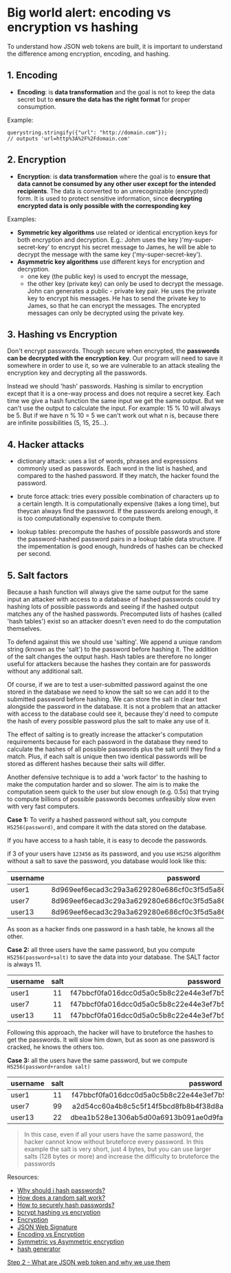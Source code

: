 # Big world alert: encoding vs encryption vs hashing

To understand how JSON web tokens are built, it is important to understand the difference among encryption,
encoding, and hashing.

## 1. Encoding
- **Encoding**: is **data transformation** and the goal is not to keep the data secret but to **ensure the data has the right format** for proper consumption.

Example:
  ```
  querystring.stringify({"url": "http://domain.com"});
  // outputs 'url=http%3A%2F%2Fdomain.com'
  ```

## 2. Encryption
- **Encryption**:  is **data transformation** where the goal is to **ensure that data cannot be consumed by any other user except for the intended recipients**. The data is converted to an unrecognizable (encrypted) form. It is used to protect sensitive information, since **decrypting encrypted data is only possible with the corresponding key**

Examples:

- **Symmetric key algorithms** use related or identical encryption keys for both encryption and decryption.
  E.g.: Johm uses the key )'my-super-secret-key' to encrypt his secret message to James, he will be able to decrypt the message with the same key ('my-super-secret-key').
- **Asymmetric key algorithms** use different keys for encryption and decryption.
  - one key (the public key) is used to encrypt the message,
  - the other key (private key) can only be used to decrypt the message.
  John can generates a public - private key pair. He uses the private key to encrypt his messages. He has to send the private key to James, so that he can encrypt the messages. The encrypted messages can only be decrypted using the private key.

## 3. Hashing vs Encryption
Don't encrypt passwords. Though secure when encrypted, the **passwords can be decrypted with the encryption key**. Our program will need to save it somewhere in order to use it, so we are vulnerable to an attack stealing the encryption key and decrypting all the passwords.

Instead we should 'hash' passwords. Hashing is similar to encryption except that it is a one-way process and does not require a secret key. Each time we give a hash function the same input we get the same output. But we can't use the output to calculate the input. For example: 15 % 10 will always be 5. But if we have n % 10 = 5 we can't work out what n is, because there are infinite possibilities (5, 15, 25...).

## 4. Hacker attacks

- dictionary attack: uses a list of  words, phrases and expressions commonly used as passwords. Each word in the list is hashed, and compared to the hashed password. If they match, the hacker found the password.

- brute force attack: tries every possible combination of characters up to a certain length. It is computationally expensive (takes a long time), but theycan always find the password. If the passwords arelong enough, it is too computationally expensive to compute them.

- lookup tables: precompute the hashes of possible passwords and store the password-hashed password pairs in a lookup table data structure. If the impementation is good enough, hundreds of hashes can be checked per second.

## 5. Salt factors

Because a hash function will always give the same output for the same input an attacker with access to a database of hashed passwords could try hashing lots of possible passwords and seeing if the hashed output matches any of the hashed passwords. Precomputed lists of hashes (called 'hash tables') exist so an attacker doesn't even need to do the computation themselves.

To defend against this we should use 'salting'. We append a unique random string (known as the 'salt') to the password before hashing it. The addition of the salt changes the output hash. Hash tables are therefore no longer useful for attackers because the hashes they contain are for passwords without any additional salt.

Of course, if we are to test a user-submitted password against the one stored in the database we need to know the salt so we can add it to the submitted password before hashing. We can store the salt in clear text alongside the password in the database. It is not a problem that an attacker with access to the database could see it, because they'd need to compute the hash of every possible password plus the salt to make any use of it.

The effect of salting is to greatly increase the attacker's computation requirements because for each password in the database they need to calculate the hashes of all possible passwords plus the salt until they find a match. Plus, if each salt is unique then two identical passwords will be stored as different hashes because their salts will differ.

Another defensive technique is to add a 'work factor' to the hashing to make the computation harder and so slower. The aim is to make the computation seem quick to the user but slow enough (e.g. 0.5s) that trying to compute billions of possible passwords becomes unfeasibly slow even with very fast computers.


**Case 1:** To verify a hashed password without salt, you compute ```HS256(password)```, and compare
it with the data stored on the database.

If you have access to a hash table, it is easy to decode the passwords.

if 3 of your users have ```123456``` as its password, and you use ```HS256``` algorithm without a salt to save the password, you database would look like this:  

|username    | password                         |
| ---------- |:--------------------------------:|
|user1       | 8d969eef6ecad3c29a3a629280e686cf0c3f5d5a86aff3ca12020c923adc6c92 |
|user7       | 8d969eef6ecad3c29a3a629280e686cf0c3f5d5a86aff3ca12020c923adc6c92 |
|user13      | 8d969eef6ecad3c29a3a629280e686cf0c3f5d5a86aff3ca12020c923adc6c92 |

As soon as a hacker finds one password in a hash table, he knows all the other.

**Case 2:** all three users have the same password, but you compute ```HS256(password+salt)``` to save the data
into your database. The SALT factor is always 11.


|username    | salt | password                                                         |
| ---------- |:----:|:----------------------------------------------------------------:|
|user1       | 11   | f47bbcf0fa016dcc0d5a0c5b8c22e44e3ef7b59327708d9dee37905b5a95cde0 |
|user7       | 11   | f47bbcf0fa016dcc0d5a0c5b8c22e44e3ef7b59327708d9dee37905b5a95cde0 |
|user13      | 11   | f47bbcf0fa016dcc0d5a0c5b8c22e44e3ef7b59327708d9dee37905b5a95cde0 |

Following this approach, the hacker will have to bruteforce the hashes to get the passwords. It will slow him down, but as soon as one password is cracked, he knows the others too.

**Case 3:** all the users have the same password, but we compute ```HS256(password+random salt)```  

| username   | salt | password                                                         |
| ---------- |:----:|:----------------------------------------------------------------:|
|user1       |  11  | f47bbcf0fa016dcc0d5a0c5b8c22e44e3ef7b59327708d9dee37905b5a95cde0 |
|user7       |  99  | a2d54cc60a4b8c5c5f14f5bcd8fb8b4f38d8a47e9c0ed4240aa949ce3677cd0d |
|user13      |  22  | dbea1b528e1306ab5d00a6913b091ae0d9fa5a4aa361868ebb20f8a55f957051 |

>In this case, even if all your users have the same password, the hacker cannot know without bruteforce every password. In this example the salt is very short, just 4 bytes, but you can use larger salts (128 bytes or more) and increase the difficulty to bruteforce the passwords


Resources:  
- [Why should i hash passwords?](https://security.stackexchange.com/questions/36833/why-should-i-hash-passwords)  
- [How does a random salt work?](https://security.stackexchange.com/questions/66989/how-does-a-random-salt-work)  
- [How to securely hash passwords?](https://security.stackexchange.com/questions/211/how-to-securely-hash-passwords/31846#31846)  
- [bcrypt hashing vs encryption](http://stackoverflow.com/questions/9035855/is-bcrypt-used-for-hashing-or-encryption-a-bit-of-confusion)  
- [Encryption](https://www.howtogeek.com/howto/33949/htg-explains-what-is-encryption-and-how-does-it-work/)  
- [JSON Web Signature](https://en.wikipedia.org/wiki/JSON_Web_Signature)  
- [Encoding vs Encryption](http://stackoverflow.com/questions/4657416/difference-between-encoding-and-encryption)
- [Symmetric vs Asymmetric encryption](https://www.ssl2buy.com/wiki/symmetric-vs-asymmetric-encryption-what-are-differences)
- [hash generator](http://www.freeformatter.com/hmac-generator.html)

[Step 2 - What are JSON web token and why we use them](./Step2.md)

